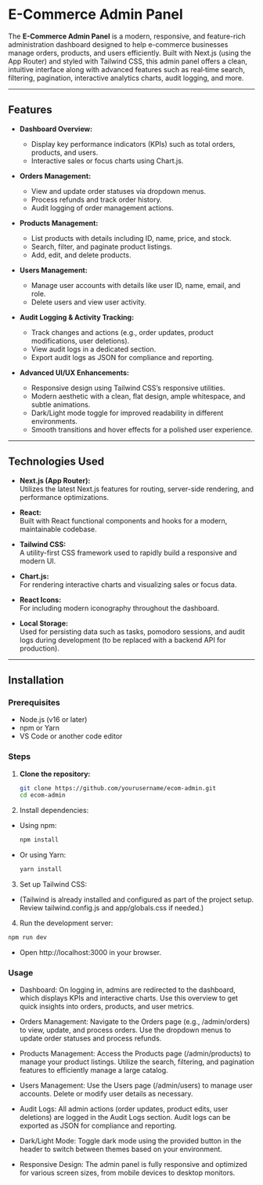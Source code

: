 # E-Commerce Admin Panel

The **E-Commerce Admin Panel** is a modern, responsive, and feature-rich administration dashboard designed to help e-commerce businesses manage orders, products, and users efficiently. Built with Next.js (using the App Router) and styled with Tailwind CSS, this admin panel offers a clean, intuitive interface along with advanced features such as real‑time search, filtering, pagination, interactive analytics charts, audit logging, and more.

---


## Features

- **Dashboard Overview:**  
  - Display key performance indicators (KPIs) such as total orders, products, and users.  
  - Interactive sales or focus charts using Chart.js.

- **Orders Management:**  
  - View and update order statuses via dropdown menus.
  - Process refunds and track order history.
  - Audit logging of order management actions.

- **Products Management:**  
  - List products with details including ID, name, price, and stock.
  - Search, filter, and paginate product listings.
  - Add, edit, and delete products.

- **Users Management:**  
  - Manage user accounts with details like user ID, name, email, and role.
  - Delete users and view user activity.

- **Audit Logging & Activity Tracking:**  
  - Track changes and actions (e.g., order updates, product modifications, user deletions).
  - View audit logs in a dedicated section.
  - Export audit logs as JSON for compliance and reporting.

- **Advanced UI/UX Enhancements:**  
  - Responsive design using Tailwind CSS’s responsive utilities.
  - Modern aesthetic with a clean, flat design, ample whitespace, and subtle animations.
  - Dark/Light mode toggle for improved readability in different environments.
  - Smooth transitions and hover effects for a polished user experience.

---

## Technologies Used

- **Next.js (App Router):**  
  Utilizes the latest Next.js features for routing, server-side rendering, and performance optimizations.

- **React:**  
  Built with React functional components and hooks for a modern, maintainable codebase.

- **Tailwind CSS:**  
  A utility-first CSS framework used to rapidly build a responsive and modern UI.

- **Chart.js:**  
  For rendering interactive charts and visualizing sales or focus data.

- **React Icons:**  
  For including modern iconography throughout the dashboard.

- **Local Storage:**  
  Used for persisting data such as tasks, pomodoro sessions, and audit logs during development (to be replaced with a backend API for production).

---

## Installation

### Prerequisites

- Node.js (v16 or later)
- npm or Yarn
- VS Code or another code editor

### Steps

1. **Clone the repository:**

   ```bash
   git clone https://github.com/yourusername/ecom-admin.git
   cd ecom-admin
   ```
2. Install dependencies:

- Using npm:

  ```bash
  npm install
  ```
- Or using Yarn:

  ```bash
  yarn install
  ```

3. Set up Tailwind CSS:

- (Tailwind is already installed and configured as part of the project setup. Review tailwind.config.js and app/globals.css if needed.)

4. Run the development server:

  ```bash
  npm run dev
  ```
- Open http://localhost:3000 in your browser.

### Usage
- Dashboard:
On logging in, admins are redirected to the dashboard, which displays KPIs and interactive charts. Use this overview to get quick insights into orders, products, and user metrics.

- Orders Management:
Navigate to the Orders page (e.g., /admin/orders) to view, update, and process orders. Use the dropdown menus to update order statuses and process refunds.

- Products Management:
Access the Products page (/admin/products) to manage your product listings. Utilize the search, filtering, and pagination features to efficiently manage a large catalog.

- Users Management:
Use the Users page (/admin/users) to manage user accounts. Delete or modify user details as necessary.

- Audit Logs:
All admin actions (order updates, product edits, user deletions) are logged in the Audit Logs section. Audit logs can be exported as JSON for compliance and reporting.

- Dark/Light Mode:
Toggle dark mode using the provided button in the header to switch between themes based on your environment.

- Responsive Design:
The admin panel is fully responsive and optimized for various screen sizes, from mobile devices to desktop monitors.
